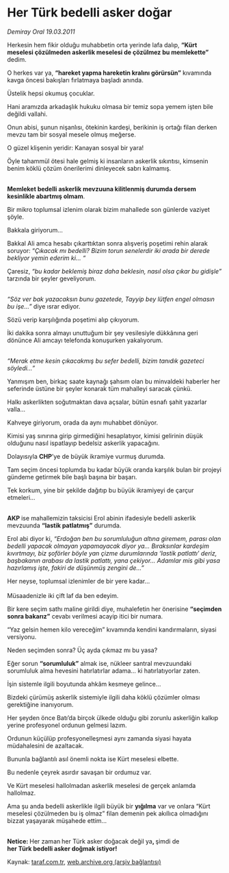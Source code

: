 # Her Türk bedelli asker doğar

*Demiray Oral 19.03.2011*

<div class="yazi"><p>Herkesin hem fikir olduğu muhabbetin orta yerinde lafa dalıp, <b>“Kürt meselesi çözülmeden askerlik meselesi de çözülmez bu memlekette”</b> dedim.</p>
<p>O herkes var ya, <b>“hareket yapma hareketin kralını görürsün”</b> kıvamında kavga öncesi bakışları fırlatmaya başladı anında.</p>
<p>Üstelik hepsi okumuş çocuklar.</p>
<p>Hani aramızda arkadaşlık hukuku olmasa bir temiz sopa yemem işten bile değildi vallahi.</p>
<p>Onun abisi, şunun nişanlısı, ötekinin kardeşi, berikinin iş ortağı filan derken mevzu tam bir sosyal mesele olmuş meğerse.</p>
<p>O güzel klişenin yeridir: Kanayan sosyal bir yara!</p>
<p>Öyle tahammül ötesi hale gelmiş ki insanların askerlik sıkıntısı, kimsenin benim köklü çözüm önerilerimi dinleyecek sabrı kalmamış.</p>
<p><b><br/>Memleket bedelli askerlik mevzuuna kilitlenmiş durumda dersem kesinlikle abartmış olmam</b>.</p>
<p>Bir mikro toplumsal izlenim olarak bizim mahallede son günlerde vaziyet şöyle.</p>
<p>Bakkala giriyorum…</p>
<p>Bakkal Ali amca hesabı çıkarttıktan sonra alışveriş poşetimi rehin alarak soruyor: “<i>Çıkacak mı bedelli? Bizim torun senelerdir iki arada bir derede bekliyor yemin ederim ki… “</i></p>
<p>Çaresiz, <i>“bu kadar beklemiş biraz daha beklesin, nasıl olsa çıkar bu gidişle”</i> tarzında bir şeyler geveliyorum.</p>
<p><i><br/>“Söz ver bak yazacaksın bunu gazetede, Tayyip bey lütfen engel olmasın bu işe…” </i>diye ısrar ediyor.</p>
<p>Sözü verip karşılığında poşetimi alıp çıkıyorum.</p>
<p>İki dakika sonra almayı unuttuğum bir şey vesilesiyle dükkânına geri dönünce Ali amcayı telefonda konuşurken yakalıyorum.</p>
<p><i><br/>“Merak etme kesin çıkacakmış bu sefer bedelli, bizim tanıdık gazeteci söyledi…”</i></p>
<p>Yanmışım ben, birkaç saate kaynağı şahsım olan bu minvaldeki haberler her seferinde üstüne bir şeyler konarak tüm mahalleyi saracak çünkü.</p>
<p>Halkı askerlikten soğutmaktan dava açsalar, bütün esnafı şahit yazarlar valla…</p>
<p>Kahveye giriyorum, orada da aynı muhabbet dönüyor.</p>
<p>Kimisi yaş sınırına girip girmediğini hesaplatıyor, kimisi gelirinin düşük olduğunu nasıl ispatlayıp bedelsiz askerlik yapacağını.</p>
<p>Dolayısıyla <b>CHP</b>’ye de büyük ikramiye vurmuş durumda.</p>
<p>Tam seçim öncesi toplumda bu kadar büyük oranda karşılık bulan bir projeyi gündeme getirmek bile başlı başına bir başarı.</p>
<p>Tek korkum, yine bir şekilde dağıtıp bu büyük ikramiyeyi de çarçur etmeleri…</p>
<p><b><br/>AKP </b>ise mahallemizin taksicisi Erol abinin ifadesiyle bedelli askerlik mevzuunda <b>“lastik patlatmış”</b> durumda.</p>
<p>Erol abi diyor ki, <i>“Erdoğan ben bu sorumluluğun altına giremem, parası olan bedelli yapacak olmayan yapamayacak diyor ya… Bıraksınlar kardeşim kıvırtmayı, biz şoförler böyle yan çizme durumlarında ‘lastik patlattı’ deriz, başbakanın arabası da lastik patlattı, yana çekiyor… Adamlar mis gibi yasa hazırlamış işte, fakiri de düşünmüş zengini de…”</i></p>
<p>Her neyse, toplumsal izlenimler de bir yere kadar… <br/><br/>Müsaadenizle iki çift laf da ben edeyim.</p>
<p>Bir kere seçim sathı maline girildi diye, muhalefetin her önerisine <b>“seçimden sonra bakarız”</b> cevabı verilmesi acayip itici bir numara.</p>
<p>“Yaz gelsin hemen kilo vereceğim” kıvamında kendini kandırmaların, siyasi versiyonu.</p>
<p>Neden seçimden sonra? Üç ayda çıkmaz mı bu yasa?</p>
<p>Eğer sorun <b>“sorumluluk”</b> almak ise, nükleer santral mevzuundaki  sorumluluk alma hevesini hatırlatırlar adama… ki hatırlatıyorlar zaten.</p>
<p>İşin sistemle ilgili boyutunda ahkâm kesmeye gelince…</p>
<p>Bizdeki çürümüş askerlik sistemiyle ilgili daha köklü çözümler olması gerektiğine inanıyorum.</p>
<p>Her şeyden önce Batı’da birçok ülkede olduğu gibi zorunlu askerliğin kalkıp yerine profesyonel ordunun gelmesi lazım.</p>
<p>Ordunun küçülüp profesyonelleşmesi aynı zamanda siyasi hayata müdahalesini de azaltacak.</p>
<p>Bununla bağlantılı asıl önemli nokta ise Kürt meselesi elbette.</p>
<p>Bu nedenle çeyrek asırdır savaşan bir ordumuz var.</p>
<p>Ve Kürt meselesi hallolmadan askerlik meselesi de gerçek anlamda hallolmaz.</p>
<p>Ama şu anda bedelli askerlikle ilgili büyük bir <b>yığılma</b> var ve onlara “Kürt meselesi çözülmeden bu iş olmaz” filan demenin pek akıllıca olmadığını bizzat yaşayarak müşahede ettim...</p>
<p><b><br/>Netice: </b>Her zaman<b> </b>her Türk asker doğacak değil ya<b>, </b>şimdi de<b> <br/>her Türk bedelli asker doğmak istiyor!</b></p>
</div>

Kaynak: [taraf.com.tr](http://www.taraf.com.tr/demiray-oral/makale-her-turk-bedelli-asker-dogar.htm), [web.archive.org (arşiv bağlantısı)](http://web.archive.org/web/20131102233632/http://www.taraf.com.tr/demiray-oral/makale-her-turk-bedelli-asker-dogar.htm)
